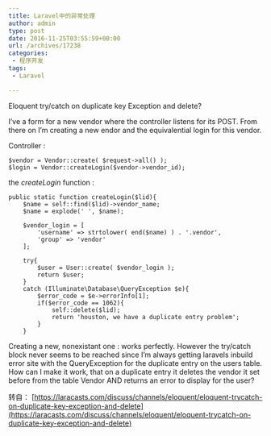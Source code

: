 ```yaml
---
title: Laravel中的异常处理
author: admin
type: post
date: 2016-11-25T03:55:59+00:00
url: /archives/17238
categories:
 - 程序开发
tags:
 - Laravel

---
```

Eloquent try/catch on duplicate key Exception and delete?

I’ve a form for a new vendor where the controller listens for its POST.
From there on I’m creating a new endor and the equivalential login for this vendor.

Controller :

```
$vendor = Vendor::create( $request->all() );
$login = Vendor::createLogin($vendor->vendor_id);

```

the _createLogin_ function :

```
public static function createLogin($lid){
    $name = self::find($lid)->vendor_name;
    $name = explode(' ', $name);

    $vendor_login = [
        'username' => strtolower( end($name) ) . '.vendor',
        'group' => 'vendor'
    ];

    try{
        $user = User::create( $vendor_login );
        return $user;
    }
    catch (Illuminate\Database\QueryException $e){
        $error_code = $e->errorInfo[1];
        if($error_code == 1062){
            self::delete($lid);
            return 'houston, we have a duplicate entry problem';
        }
    }

```

Creating a new, nonexistant one : works perfectly.
However the try/catch block never seems to be reached since
I’m always getting laravels inbuild error site with the QueryException
for the duplicate entry on the users table. How can I make it work,
that on a duplicate entry it deletes the vendor it set before from the
table Vendor AND returns an error to display for the user?

转自： [https://laracasts.com/discuss/channels/eloquent/eloquent-trycatch-on-duplicate-key-exception-and-delete](https://laracasts.com/discuss/channels/eloquent/eloquent-trycatch-on-duplicate-key-exception-and-delete)